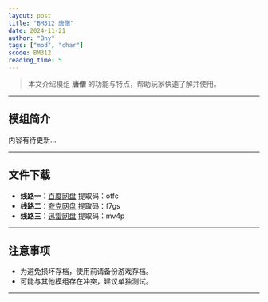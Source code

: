 ```yaml
---
layout: post
title: "BM312 唐僧"
date: 2024-11-21
author: "Bny"
tags: ["mod", "char"]
scode: BM312
reading_time: 5
---
```


> 本文介绍模组 **唐僧** 的功能与特点，帮助玩家快速了解并使用。

---

## 模组简介

内容有待更新...

---


## 文件下载
- **线路一**：[百度网盘](https://pan.baidu.com/s/1QVbWyk4c3_4lbhVypqRMqQ?pwd=otfc)  提取码：otfc  
- **线路二**：[夸克网盘](https://pan.quark.cn/s/a488d16bd0bf?pwd=f7gs)  提取码：f7gs  
- **线路三**：[迅雷网盘](https://pan.xunlei.com/s/VOCCbTW4XdAt6kK_zGb_uKA7A1?pwd=mv4p)  提取码：mv4p  

---

## 注意事项
- 为避免损坏存档，使用前请备份游戏存档。
- 可能与其他模组存在冲突，建议单独测试。

---

